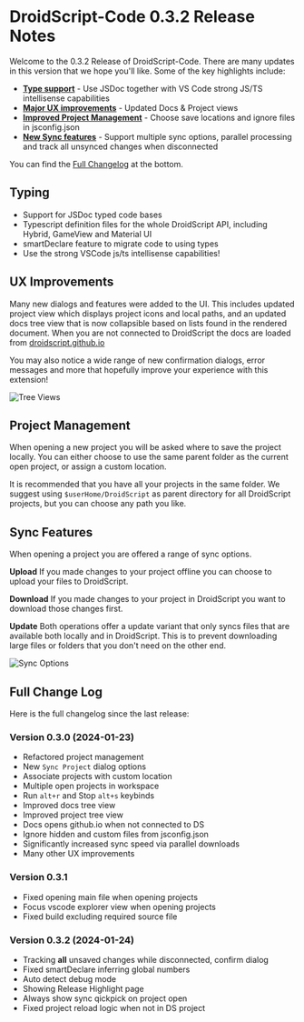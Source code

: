 # DroidScript-Code 0.3.2 Release Notes

Welcome to the 0.3.2 Release of DroidScript-Code. There are many updates in this version that we hope you'll like. Some of the key highlights include:

- [**Type support**](#typing) - Use JSDoc together with VS Code strong JS/TS intellisense capabilities
- [**Major UX improvements**](#ux-improvements) - Updated Docs & Project views
- [**Improved Project Management**](#project-management) - Choose save locations and ignore files in jsconfig.json
- [**New Sync features**](#sync-features) - Support multiple sync options, parallel processing and track all unsynced changes when disconnected

You can find the [Full Changelog](#full-change-log) at the bottom.

## Typing

- Support for JSDoc typed code bases
- Typescript definition files for the whole DroidScript API, including Hybrid, GameView and Material UI
- smartDeclare feature to migrate code to using types
- Use the strong VSCode js/ts intellisense capabilities!

## UX Improvements

Many new dialogs and features were added to the UI. This includes updated project view which displays project icons and local paths, and an updated docs tree view that is now collapsible based on lists found in the rendered document. When you are not connected to DroidScript the docs are loaded from [droidscript.github.io](https://droidscript.github.io/Docs)

You may also notice a wide range of new confirmation dialogs, error messages and more that hopefully improve your experience with this extension!

![Tree Views](https://media.discordapp.net/attachments/1110651795035918366/1194457038848262254/image.png)

## Project Management

When opening a new project you will be asked where to save the project locally. You can either choose to use the same parent folder as the current open project, or assign a custom location.

It is recommended that you have all your projects in the same folder.
We suggest using `$userHome/DroidScript` as parent directory for all DroidScript projects, but you can choose any path you like.

## Sync Features

When opening a project you are offered a range of sync options. 

**Upload** If you made changes to your project offline you can choose to upload your files to DroidScript.

**Download** If you made changes to your project in DroidScript you want to download those changes first.

**Update** Both operations offer a update variant that only syncs files that are available both locally and in DroidScript. This is to prevent downloading large files or folders that you don't need on the other end.

![Sync Options](https://media.discordapp.net/attachments/1110651795035918366/1199677787779375195/image.png)

## Full Change Log

Here is the full changelog since the last release:

### Version 0.3.0 (2024-01-23)
- Refactored project management
- New `Sync Project` dialog options
- Associate projects with custom location
- Multiple open projects in workspace
- Run `alt+r` and Stop `alt+s` keybinds
- Improved docs tree view
- Improved project tree view
- Docs opens github.io when not connected to DS
- Ignore hidden and custom files from jsconfig.json
- Significantly increased sync speed via parallel downloads
- Many other UX improvements

### Version 0.3.1
- Fixed opening main file when opening projects
- Focus vscode explorer view when opening projects
- Fixed build excluding required source file

### Version 0.3.2 (2024-01-24)
- Tracking **all** unsaved changes while disconnected, confirm dialog
- Fixed smartDeclare inferring global numbers
- Auto detect debug mode
- Showing Release Highlight page
- Always show sync qickpick on project open
- Fixed project reload logic when not in DS project
